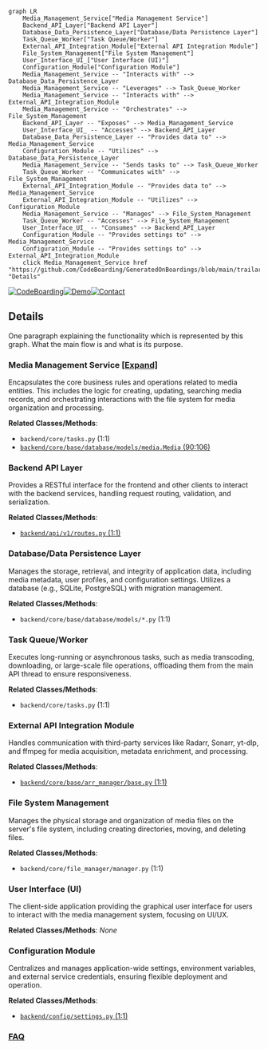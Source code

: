 ```mermaid
graph LR
    Media_Management_Service["Media Management Service"]
    Backend_API_Layer["Backend API Layer"]
    Database_Data_Persistence_Layer["Database/Data Persistence Layer"]
    Task_Queue_Worker["Task Queue/Worker"]
    External_API_Integration_Module["External API Integration Module"]
    File_System_Management["File System Management"]
    User_Interface_UI_["User Interface (UI)"]
    Configuration_Module["Configuration Module"]
    Media_Management_Service -- "Interacts with" --> Database_Data_Persistence_Layer
    Media_Management_Service -- "Leverages" --> Task_Queue_Worker
    Media_Management_Service -- "Interacts with" --> External_API_Integration_Module
    Media_Management_Service -- "Orchestrates" --> File_System_Management
    Backend_API_Layer -- "Exposes" --> Media_Management_Service
    User_Interface_UI_ -- "Accesses" --> Backend_API_Layer
    Database_Data_Persistence_Layer -- "Provides data to" --> Media_Management_Service
    Configuration_Module -- "Utilizes" --> Database_Data_Persistence_Layer
    Media_Management_Service -- "Sends tasks to" --> Task_Queue_Worker
    Task_Queue_Worker -- "Communicates with" --> File_System_Management
    External_API_Integration_Module -- "Provides data to" --> Media_Management_Service
    External_API_Integration_Module -- "Utilizes" --> Configuration_Module
    Media_Management_Service -- "Manages" --> File_System_Management
    Task_Queue_Worker -- "Accesses" --> File_System_Management
    User_Interface_UI_ -- "Consumes" --> Backend_API_Layer
    Configuration_Module -- "Provides settings to" --> Media_Management_Service
    Configuration_Module -- "Provides settings to" --> External_API_Integration_Module
    click Media_Management_Service href "https://github.com/CodeBoarding/GeneratedOnBoardings/blob/main/trailarr/Media_Management_Service.md" "Details"
```

[![CodeBoarding](https://img.shields.io/badge/Generated%20by-CodeBoarding-9cf?style=flat-square)](https://github.com/CodeBoarding/GeneratedOnBoardings)[![Demo](https://img.shields.io/badge/Try%20our-Demo-blue?style=flat-square)](https://www.codeboarding.org/demo)[![Contact](https://img.shields.io/badge/Contact%20us%20-%20contact@codeboarding.org-lightgrey?style=flat-square)](mailto:contact@codeboarding.org)

## Details

One paragraph explaining the functionality which is represented by this graph. What the main flow is and what is its purpose.

### Media Management Service [[Expand]](./Media_Management_Service.md)
Encapsulates the core business rules and operations related to media entities. This includes the logic for creating, updating, searching media records, and orchestrating interactions with the file system for media organization and processing.


**Related Classes/Methods**:

- `backend/core/tasks.py` (1:1)
- <a href="https://github.com/nandyalu/trailarr/blob/main/backend/core/base/database/models/media.py#L90-L106" target="_blank" rel="noopener noreferrer">`backend/core/base/database/models/media.Media` (90:106)</a>


### Backend API Layer
Provides a RESTful interface for the frontend and other clients to interact with the backend services, handling request routing, validation, and serialization.


**Related Classes/Methods**:

- <a href="https://github.com/nandyalu/trailarr/blob/main/backend/api/v1/routes.py#L1-L1" target="_blank" rel="noopener noreferrer">`backend/api/v1/routes.py` (1:1)</a>


### Database/Data Persistence Layer
Manages the storage, retrieval, and integrity of application data, including media metadata, user profiles, and configuration settings. Utilizes a database (e.g., SQLite, PostgreSQL) with migration management.


**Related Classes/Methods**:

- `backend/core/base/database/models/*.py` (1:1)


### Task Queue/Worker
Executes long-running or asynchronous tasks, such as media transcoding, downloading, or large-scale file operations, offloading them from the main API thread to ensure responsiveness.


**Related Classes/Methods**:

- `backend/core/tasks.py` (1:1)


### External API Integration Module
Handles communication with third-party services like Radarr, Sonarr, yt-dlp, and ffmpeg for media acquisition, metadata enrichment, and processing.


**Related Classes/Methods**:

- <a href="https://github.com/nandyalu/trailarr/blob/main/backend/core/base/arr_manager/base.py#L1-L1" target="_blank" rel="noopener noreferrer">`backend/core/base/arr_manager/base.py` (1:1)</a>


### File System Management
Manages the physical storage and organization of media files on the server's file system, including creating directories, moving, and deleting files.


**Related Classes/Methods**:

- `backend/core/file_manager/manager.py` (1:1)


### User Interface (UI)
The client-side application providing the graphical user interface for users to interact with the media management system, focusing on UI/UX.


**Related Classes/Methods**: _None_

### Configuration Module
Centralizes and manages application-wide settings, environment variables, and external service credentials, ensuring flexible deployment and operation.


**Related Classes/Methods**:

- <a href="https://github.com/nandyalu/trailarr/blob/main/backend/config/settings.py#L1-L1" target="_blank" rel="noopener noreferrer">`backend/config/settings.py` (1:1)</a>




### [FAQ](https://github.com/CodeBoarding/GeneratedOnBoardings/tree/main?tab=readme-ov-file#faq)